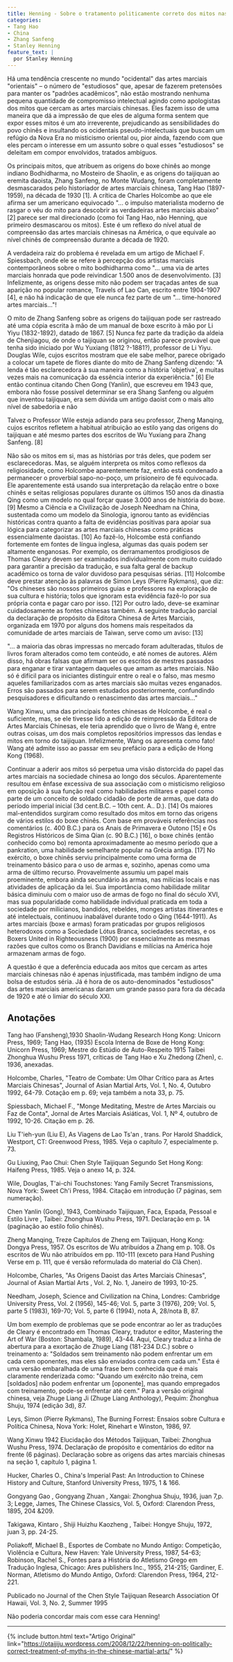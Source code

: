 ```yaml
---
title: Henning - Sobre o tratamento politicamente correto dos mitos nas artes marciais chinesas
categories:
- Tang Hao
- China
- Zhang Sanfeng
- Stanley Henning
feature_text: |
  por Stanley Henning
---
```


Há uma tendência crescente no mundo "ocidental" das artes marciais "orientais" – o número de "estudiosos" que, apesar de fazerem pretensões para manter os "padrões acadêmicos", não estão mostrando nenhuma pequena quantidade de compromisso intelectual agindo como apologistas dos mitos que cercam as artes marciais chinesas. Eles fazem isso de uma maneira que dá a impressão de que eles de alguma forma sentem que expor esses mitos é um ato irreverente, prejudicando as sensibilidades do povo chinês e insultando os ocidentais pseudo-intelectuais que buscam um refúgio da Nova Era no misticismo oriental ou, pior ainda, fazendo com que eles percam o interesse em um assunto sobre o qual esses "estudiosos" se deleitam em compor envolvidos, tratados ambíguos.

Os principais mitos, que atribuem as origens do boxe chinês ao monge indiano Bodhidharma, no Mosteiro de Shaolin, e as origens do taijiquan ao eremita daoista, Zhang Sanfeng, no Monte Wudang, foram completamente desmascarados pelo historiador de artes marciais chinesa, Tang Hao (1897-1959), na década de 1930 [1]. A crítica de Charles Holcombe ao que ele afirma ser um americano equivocado "... o impulso materialista moderno de rasgar o véu do mito para descobrir as verdadeiras artes marciais abaixo" [2] parece ser mal direcionado (como foi Tang Hao, não Henning, que primeiro desmascarou os mitos). Este é um reflexo do nível atual de compreensão das artes marciais chinesas na América, o que equivale ao nível chinês de compreensão durante a década de 1920.

A verdadeira raiz do problema é revelada em um artigo de Michael F. Spiessbach, onde ele se refere à percepção dos artistas marciais contemporâneos sobre o mito bodhidharma como "... uma via de artes marciais honrada que pode reivindicar 1.500 anos de desenvolvimento. [3] Infelizmente, as origens desse mito não podem ser traçadas antes de sua aparição no popular romance, Travels of Lao Can, escrito entre 1904-1907 [4], e não há indicação de que ele nunca fez parte de um "... time-honored artes marciais..."!

O mito de Zhang Sanfeng sobre as origens do taijiquan pode ser rastreado até uma cópia escrita à mão de um manual de boxe escrito à mão por Li Yiyu (1832-1892), datado de 1867. [5] Nunca fez parte da tradição da aldeia de Chenjiagou, de onde o taijiquan se originou, então parece provável que tenha sido iniciado por Wu Yuxiang (1812 ?-1881?), professor de Li Yiyu. Douglas Wile, cujos escritos mostram que ele sabe melhor, parece obrigado a colocar um tapete de flores diante do mito de Zhang Sanfeng dizendo: "A lenda é tão esclarecedora à sua maneira como a história 'objetiva', e muitas vezes mais na comunicação da essência interior da experiência." [6] Ele então continua citando Chen Gong (Yanlin), que escreveu em 1943 que, embora não fosse possível determinar se era Shang Sanfeng ou alguém que inventou taijiquan, era sem dúvida um antigo daoist com o mais alto nível de sabedoria e não

Talvez o Professor Wile esteja adiando para seu professor, Zheng Manqing, cujos escritos refletem a habitual atribuição ao estilo yang das origens do taijiquan e até mesmo partes dos escritos de Wu Yuxiang para Zhang Sanfeng. [8]

Não são os mitos em si, mas as histórias por trás deles, que podem ser esclarecedoras. Mas, se alguém interpreta os mitos como reflexos da religiosidade, como Holcombe aparentemente faz, então está condenado a permanecer o proverbial sapo-no-poço, um prisioneiro de fé equivocada. Ele aparentemente está usando sua interpretação da relação entre o boxe chinês e seitas religiosas populares durante os últimos 150 anos da dinastia Qing como um modelo no qual forçar quase 3.000 anos de história do boxe. [9] Mesmo a Ciência e a Civilização de Joseph Needham na China, sustentada como um modelo da Sinologia, ignorou tanto as evidências históricas contra quanto a falta de evidências positivas para apoiar sua lógica para categorizar as artes marciais chinesas como práticas essencialmente daoistas. [10] Ao fazê-lo, Holcombe está confiando fortemente em fontes de língua inglesa, algumas das quais podem ser altamente enganosas. Por exemplo, os derramamentos prodigiosos de Thomas Cleary devem ser examinados individualmente com muito cuidado para garantir a precisão da tradução, e sua falta geral de backup acadêmico os torna de valor duvidoso para pesquisas sérias. [11] Holcombe deve prestar atenção às palavras de Simon Leys (Pierre Rykmans), que diz: "Os chineses são nossos primeiros guias e professores na exploração de sua cultura e história; tolos que ignoram esta evidência fazê-lo por sua própria conta e pagar caro por isso. [12] Por outro lado, deve-se examinar cuidadosamente as fontes chinesas também. A seguinte tradução parcial da declaração de propósito da Editora Chinesa de Artes Marciais, organizada em 1970 por alguns dos homens mais respeitados da comunidade de artes marciais de Taiwan, serve como um aviso: [13]

"... a maioria das obras impressas no mercado foram adulteradas, títulos de livros foram alterados como tem conteúdo, e até nomes de autores. Além disso, há obras falsas que afirmam ser os escritos de mestres passados para enganar e tirar vantagem daqueles que amam as artes marciais. Não só é difícil para os iniciantes distinguir entre o real e o falso, mas mesmo aqueles familiarizados com as artes marciais são muitas vezes enganados. Erros são passados para serem estudados posteriormente, confundindo pesquisadores e dificultando o renascimento das artes marciais..."

Wang Xinwu, uma das principais fontes chinesas de Holcombe, é real o suficiente, mas, se ele tivesse lido a edição de reimpressão da Editora de Artes Marciais Chinesas, ele teria aprendido que o livro de Wang é, entre outras coisas, um dos mais completos repositórios impressos das lendas e mitos em torno do taijiquan. Infelizmente, Wang os apresenta como fato! Wang até admite isso ao passar em seu prefácio para a edição de Hong Kong (1968).

Continuar a aderir aos mitos só perpetua uma visão distorcida do papel das artes marciais na sociedade chinesa ao longo dos séculos. Aparentemente resultou em ênfase excessiva de sua associação com o misticismo religioso em oposição à sua função real como habilidades militares e papel como parte de um conceito de soldado cidadão de porte de armas, que data do período imperial inicial (3d cent.B.C. – 10th cent. A.. D.). [14] Os maiores mal-entendidos surgiram como resultado dos mitos em torno das origens de vários estilos do boxe chinês. Com base em prováveis referências nos comentários (c. 400 B.C.) para os Anais de Primavera e Outono [15] e Os Registros Históricos de Sima Qian (c. 90 B.C.) [16], o boxe chinês (então conhecido como bo) remonta aproximadamente ao mesmo período que a pankration, uma habilidade semelhante popular na Grécia antiga. [17] No exército, o boxe chinês serviu principalmente como uma forma de treinamento básico para o uso de armas e, sozinho, apenas como uma arma de último recurso. Provavelmente assumiu um papel mais proeminente, embora ainda secundário às armas, nas milícias locais e nas atividades de aplicação da lei. Sua importância como habilidade militar básica diminuiu com o maior uso de armas de fogo no final do século XVI, mas sua popularidade como habilidade individual praticada em toda a sociedade por milicianos, bandidos, rebeldes, monges artistas itinerantes e até intelectuais, continuou inabalável durante todo o Qing (1644-1911). As artes marciais (boxe e armas) foram praticadas por grupos religiosos heterodoxos como a Sociedade Lótus Branca, sociedades secretas, e os Boxers United in Righteousness (1900) por essencialmente as mesmas razões que cultos como os Branch Davidians e milícias na América hoje armazenam armas de fogo.

A questão é que a deferência educada aos mitos que cercam as artes marciais chinesas não é apenas injustificada, mas também indigno de uma bolsa de estudos séria. Já é hora de os auto-denominados "estudiosos" das artes marciais americanas daram um grande passo para fora da década de 1920 e até o limiar do século XXI.

## Anotações

Tang hao (Fansheng),1930 Shaolin-Wudang Research Hong Kong: Unicorn Press, 1969; Tang Hao, (1935) Escola Interna de Boxe de Hong Kong: Unicorn Press, 1969; Mestre do Estúdio de Auto-Respeito 1915 Taibei Zhonghua Wushu Press 1971, críticas de Tang Hao e Xu Zhedong (Zhen), c. 1936, anexadas.

Holcombe, Charles, "Teatro de Combate: Um Olhar Crítico para as Artes Marciais Chinesas", Journal of Asian Martial Arts, Vol. 1, No. 4, Outubro 1992, 64-79. Cotação em p. 69; veja também a nota 33, p. 75.

Spiessbach, Michael F., "Monge Meditating, Mestre de Artes Marciais ou Faz de Conta", Jornal de Artes Marciais Asiáticas, Vol. 1, Nº 4, outubro de 1992, 10-26. Citação em p. 26.

Liu T'ieh-yun (Liu E), As Viagens de Lao Ts'an , trans. Por Harold Shaddick, Westport, CT: Greenwood Press, 1985. Veja o capítulo 7, especialmente p. 73.

Gu Liuxing, Pao Chui: Chen Style Taijiquan Segundo Set Hong Kong: Haifeng Press, 1985. Veja o anexo 14, p. 324.

Wile, Douglas, T'ai-chi Touchstones: Yang Family Secret Transmissions, Nova York: Sweet Ch'i Press, 1984. Citação em introdução (7 páginas, sem numeração).

Chen Yanlin (Gong), 1943, Combinado Taijiquan, Faca, Espada, Pessoal e Estilo Livre , Taibei: Zhonghua Wushu Press, 1971. Declaração em p. 1A (paginação ao estilo folio chinês).

Zheng Manqing, Treze Capítulos de Zheng em Taijiquan, Hong Kong: Dongya Press, 1957. Os escritos de Wu atribuídos a Zhang em p. 108. Os escritos de Wu não atribuídos em pp. 110-111 (exceto para Hand Pushing Verse em p. 111, que é versão reformulada do material do Clã Chen).

Holcombe, Charles, "As Origens Daoist das Artes Marciais Chinesas", Journal of Asian Martial Arts , Vol. 2, No. 1, Janeiro de 1993, 10-25.

Needham, Joseph, Science and Civilization na China, Londres: Cambridge University Press, Vol. 2 (1956), 145-46; Vol. 5, parte 3 (1976), 209; Vol. 5, parte 5 (1983), 169-70; Vol. 5, parte 6 (1994), nota A, 28/nota B, 87.

Um bom exemplo de problemas que se pode encontrar ao ler as traduções de Cleary é encontrado em Thomas Cleary, tradutor e editor, Mastering the Art of War (Boston: Shambala, 1989), 43-44. Aqui, Cleary traduz a linha de abertura para a exortação de Zhuge Liang (181-234 D.C.) sobre o treinamento a: "Soldados sem treinamento não podem enfrentar um em cada cem oponentes, mas eles são enviados contra cem cada um." Esta é uma versão embaralhada de uma frase bem conhecida que é mais claramente renderizada como: "Quando um exército não treina, cem [soldados] não podem enfrentar um [oponente], mas quando empregados com treinamento, pode-se enfrentar até cem." Para a versão original chinesa, veja Zhuge Liang Ji (Zhuge Liang Anthology), Pequim: Zhonghua Shuju, 1974 (edição 3d), 87.

Leys, Simon (Pierre Rykmans), The Burning Forrest: Ensaios sobre Cultura e Política Chinesa, Nova York: Holet, Rinehart e Winston, 1986, 97.

Wang Xinwu 1942 Elucidação dos Métodos Taijiquan, Taibei: Zhonghua Wushu Press, 1974. Declaração de propósito e comentários do editor na frente (6 páginas). Declaração sobre as origens das artes marciais chinesas na seção 1, capítulo 1, página 1.

Hucker, Charles O., China's Imperial Past: An Introduction to Chinese History and Culture, Stanford University Press, 1975, 1 & 166.

Gongyang Gao , Gongyang Zhuan , Xangai: Zhonghua Shuju, 1936, juan 7,p. 3; Legge, James, The Chinese Classics, Vol. 5, Oxford: Clarendon Press, 1895, 204 &209.

Takigawa, Kintaro , Shiji Huizhu Kaozheng , Taibei: Hongye Shuju, 1972, juan 3, pp. 24-25.

Poliakoff, Michael B., Esportes de Combate no Mundo Antigo: Competição, Violência e Cultura, New Haven: Yale University Press, 1987, 54-63; Robinson, Rachel S., Fontes para a História do Atletismo Grego em Tradução Inglesa, Chicago: Ares publishers Inc., 1955, 214-215; Gardiner, E. Norman, Atletismo do Mundo Antigo, Oxford: Clarendon Press, 1964, 212-221.

Publicado no Journal of the Chen Style Taijiquan Research Association Of Hawaii, Vol. 3, No. 2, Summer 1995

Não poderia concordar mais com esse cara Henning!

---


{% include button.html text="Artigo Original" link="https://otaijiju.wordpress.com/2008/12/22/henning-on-politically-correct-treatment-of-myths-in-the-chinese-martial-arts/" %}
